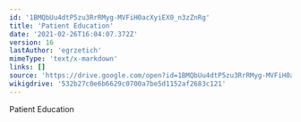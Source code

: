 ```yaml
---
id: '1BMQbUu4dtP5zu3RrRMyg-MVFiH0acXyiEX0_n3zZnRg'
title: 'Patient Education'
date: '2021-02-26T16:04:07.372Z'
version: 16
lastAuthor: 'egrzetich'
mimeType: 'text/x-markdown'
links: []
source: 'https://drive.google.com/open?id=1BMQbUu4dtP5zu3RrRMyg-MVFiH0acXyiEX0_n3zZnRg'
wikigdrive: '532b27c0e6b6629c0700a7be5d1152af2683c121'
---
```

Patient Education
